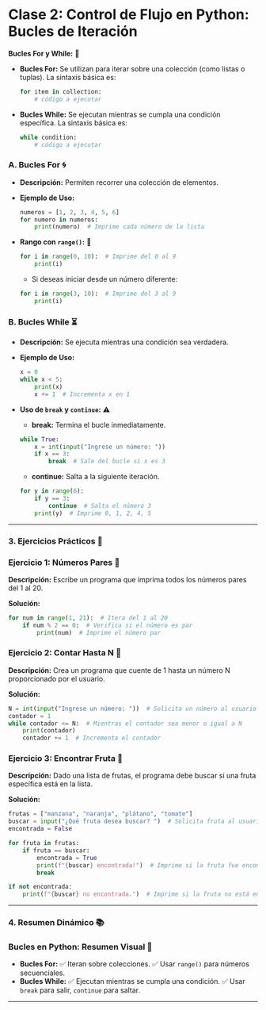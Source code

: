 
# **Clase 2: Control de Flujo en Python: Bucles de Iteración**

**Bucles For y While:** 🔄

- **Bucles For:** Se utilizan para iterar sobre una colección (como listas o tuplas). La sintaxis básica es:

  ```python
  for item in collection:
      # código a ejecutar
  ```
- **Bucles While:** Se ejecutan mientras se cumpla una condición específica. La sintaxis básica es:

  ```python
  while condition:
      # código a ejecutar
  ```

### **A. Bucles For** 🌀

- **Descripción:** Permiten recorrer una colección de elementos.
- **Ejemplo de Uso:**

  ```python
  numeros = [1, 2, 3, 4, 5, 6]
  for numero in numeros:
      print(numero)  # Imprime cada número de la lista
  ```
- **Rango con `range()`:** 📏

  ```python
  for i in range(0, 10):  # Imprime del 0 al 9
      print(i)
  ```

  - Si deseas iniciar desde un número diferente:

  ```python
  for i in range(3, 10):  # Imprime del 3 al 9
      print(i)
  ```

### **B. Bucles While** ⏳

- **Descripción:** Se ejecuta mientras una condición sea verdadera.
- **Ejemplo de Uso:**

  ```python
  x = 0
  while x < 5:
      print(x)
      x += 1  # Incrementa x en 1
  ```
- **Uso de `break` y `continue`:** ⚠️

  - **break:** Termina el bucle inmediatamente.

  ```python
  while True:
      x = int(input("Ingrese un número: "))
      if x == 3:
          break  # Sale del bucle si x es 3
  ```

  - **continue:** Salta a la siguiente iteración.

  ```python
  for y in range(6):
      if y == 3:
          continue  # Salta el número 3
      print(y)  # Imprime 0, 1, 2, 4, 5
  ```

---

### **3. Ejercicios Prácticos** 📝

### **Ejercicio 1: Números Pares** 🎉

**Descripción:** Escribe un programa que imprima todos los números pares del 1 al 20.

**Solución:**

```python
for num in range(1, 21):  # Itera del 1 al 20
    if num % 2 == 0:  # Verifica si el número es par
        print(num)  # Imprime el número par
```

### **Ejercicio 2: Contar Hasta N** 🔢

**Descripción:** Crea un programa que cuente de 1 hasta un número N proporcionado por el usuario.

**Solución:**

```python
N = int(input("Ingrese un número: "))  # Solicita un número al usuario
contador = 1
while contador <= N:  # Mientras el contador sea menor o igual a N
    print(contador)
    contador += 1  # Incrementa el contador
```

### **Ejercicio 3: Encontrar Fruta** 🍏

**Descripción:** Dado una lista de frutas, el programa debe buscar si una fruta específica está en la lista.

**Solución:**

```python
frutas = ["manzana", "naranja", "plátano", "tomate"]
buscar = input("¿Qué fruta desea buscar? ")  # Solicita fruta al usuario
encontrada = False

for fruta in frutas:
    if fruta == buscar:
        encontrada = True
        print(f"{buscar} encontrada!")  # Imprime si la fruta fue encontrada
        break

if not encontrada:
    print(f"{buscar} no encontrada.")  # Imprime si la fruta no está en la lista
```

---

### **4. Resumen Dinámico** 📚

### **Bucles en Python: Resumen Visual** 🌟

- **Bucles For:** ✅ Iteran sobre colecciones. ✅ Usar `range()` para números secuenciales.
- **Bucles While:** ✅ Ejecutan mientras se cumpla una condición. ✅ Usar `break` para salir, `continue` para saltar.

---
